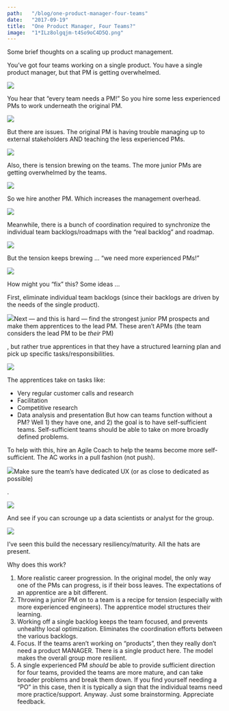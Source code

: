 ```yaml
---
path:	"/blog/one-product-manager-four-teams"
date:	"2017-09-19"
title:	"One Product Manager, Four Teams?"
image:	"1*ILz8olgqjm-t4So9oC4D5Q.png"
---
```


Some brief thoughts on a scaling up product management.

You’ve got four teams working on a single product. You have a single product manager, but that PM is getting overwhelmed.

![](/images/1*ILz8olgqjm-t4So9oC4D5Q.png)

You hear that “every team needs a PM!” So you hire some less experienced PMs to work underneath the original PM.

![](/images/1*yC4ur3HPvnPkxxhwJXXNdA.png)

But there are issues. The original PM is having trouble managing up to external stakeholders AND teaching the less experienced PMs.

![](/images/1*QmmL0J3-Rp8-tp4dpHtVuA.png)

Also, there is tension brewing on the teams. The more junior PMs are getting overwhelmed by the teams.

![](/images/1*T1PsuoqtFfuAaNHFV40P8w.png)

So we hire another PM. Which increases the management overhead.

![](/images/1*B9islRGBK0sW1jeVQp_mwg.png)

Meanwhile, there is a bunch of coordination required to synchronize the individual team backlogs/roadmaps with the “real backlog” and roadmap.

![](/images/1*MKrXcngd3Ln6ClHQfmKz8Q.png)

But the tension keeps brewing … “we need more experienced PMs!”

![](/images/1*tNIA4lArZ-RpBJIBuR8Kyw.png)

How might you “fix” this? Some ideas …

First, eliminate individual team backlogs (since their backlogs are driven by the needs of the single product).

![](/images/1*9d-oHQ7KN0wl6uiq3002Ow.png)Next — and this is hard — find the strongest junior PM prospects and make them apprentices to the lead PM. These aren’t APMs (the team considers the lead PM to be *their* PM)

, but rather true apprentices in that they have a structured learning plan and pick up specific tasks/responsibilities.

![](/images/1*uVLKfYV_PQXhu7JwGr7syA.png)

The apprentices take on tasks like:

* Very regular customer calls and research
* Facilitation
* Competitive research
* Data analysis and presentation
But how can teams function without a PM? Well 1) they have one, and 2) the goal is to have self-sufficient teams. Self-sufficient teams should be able to take on more broadly defined problems.

To help with this, hire an Agile Coach to help the teams become more self-sufficient. The AC works in a pull fashion (not push).

![](/images/1*qZf_xa0UM65Xf04FA_HpxA.png)Make sure the team’s have dedicated UX (or as close to dedicated as possible)

.

![](/images/1*KBHwoR01EUikzveqUfveDQ.png)

And see if you can scrounge up a data scientists or analyst for the group.

![](/images/1*zOOIV68FELBmenRvuHtxMg.png)

I’ve seen this build the necessary resiliency/maturity. All the hats are present.

Why does this work?

1. More realistic career progression. In the original model, the only way one of the PMs can progress, is if their boss leaves. The expectations of an apprentice are a bit different.
2. Throwing a junior PM on to a team is a recipe for tension (especially with more experienced engineers). The apprentice model structures their learning.
3. Working off a single backlog keeps the team focused, and prevents unhealthy local optimization. Eliminates the coordination efforts between the various backlogs.
4. Focus. If the teams aren’t working on “products”, then they really don’t need a product MANAGER. There is a single product here. The model makes the overall group more resilient.
5. A single experienced PM *should* be able to provide sufficient direction for four teams, provided the teams are more mature, and can take broader problems and break them down. If you find yourself needing a “PO” in this case, then it is typically a sign that the individual teams need more practice/support.
Anyway. Just some brainstorming. Appreciate feedback.

